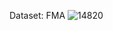 Dataset: FMA
![14820](https://github.com/stefandumitru1606/DP_Ioana/assets/101672266/44a2e2af-0c6c-4e53-94f3-c0797c568d60)
